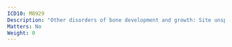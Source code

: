 ```yaml
---
ICD10: M8929
Description: "Other disorders of bone development and growth: Site unspecified"
Matters: No
Weight: 0
---
```


